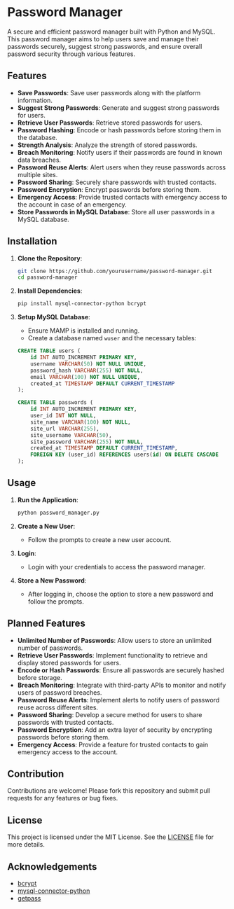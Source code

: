 # Password Manager

A secure and efficient password manager built with Python and MySQL. This password manager aims to help users save and manage their passwords securely, suggest strong passwords, and ensure overall password security through various features.

## Features

- **Save Passwords**: Save user passwords along with the platform information.
- **Suggest Strong Passwords**: Generate and suggest strong passwords for users.
- **Retrieve User Passwords**: Retrieve stored passwords for users.
- **Password Hashing**: Encode or hash passwords before storing them in the database.
- **Strength Analysis**: Analyze the strength of stored passwords.
- **Breach Monitoring**: Notify users if their passwords are found in known data breaches.
- **Password Reuse Alerts**: Alert users when they reuse passwords across multiple sites.
- **Password Sharing**: Securely share passwords with trusted contacts.
- **Password Encryption**: Encrypt passwords before storing them.
- **Emergency Access**: Provide trusted contacts with emergency access to the account in case of an emergency.
- **Store Passwords in MySQL Database**: Store all user passwords in a MySQL database.

## Installation

1. **Clone the Repository**:
    ```sh
    git clone https://github.com/yourusername/password-manager.git
    cd password-manager
    ```

2. **Install Dependencies**:
    ```sh
    pip install mysql-connector-python bcrypt
    ```

3. **Setup MySQL Database**:
    - Ensure MAMP is installed and running.
    - Create a database named `wuser` and the necessary tables:
    ```sql
    CREATE TABLE users (
        id INT AUTO_INCREMENT PRIMARY KEY,
        username VARCHAR(50) NOT NULL UNIQUE,
        password_hash VARCHAR(255) NOT NULL,
        email VARCHAR(100) NOT NULL UNIQUE,
        created_at TIMESTAMP DEFAULT CURRENT_TIMESTAMP
    );

    CREATE TABLE passwords (
        id INT AUTO_INCREMENT PRIMARY KEY,
        user_id INT NOT NULL,
        site_name VARCHAR(100) NOT NULL,
        site_url VARCHAR(255),
        site_username VARCHAR(50),
        site_password VARCHAR(255) NOT NULL,
        created_at TIMESTAMP DEFAULT CURRENT_TIMESTAMP,
        FOREIGN KEY (user_id) REFERENCES users(id) ON DELETE CASCADE
    );
    ```

## Usage

1. **Run the Application**:
    ```sh
    python password_manager.py
    ```

2. **Create a New User**:
    - Follow the prompts to create a new user account.

3. **Login**:
    - Login with your credentials to access the password manager.

4. **Store a New Password**:
    - After logging in, choose the option to store a new password and follow the prompts.

## Planned Features

- **Unlimited Number of Passwords**: Allow users to store an unlimited number of passwords.
- **Retrieve User Passwords**: Implement functionality to retrieve and display stored passwords for users.
- **Encode or Hash Passwords**: Ensure all passwords are securely hashed before storage.
- **Breach Monitoring**: Integrate with third-party APIs to monitor and notify users of password breaches.
- **Password Reuse Alerts**: Implement alerts to notify users of password reuse across different sites.
- **Password Sharing**: Develop a secure method for users to share passwords with trusted contacts.
- **Password Encryption**: Add an extra layer of security by encrypting passwords before storing them.
- **Emergency Access**: Provide a feature for trusted contacts to gain emergency access to the account.

## Contribution

Contributions are welcome! Please fork this repository and submit pull requests for any features or bug fixes.

## License

This project is licensed under the MIT License. See the [LICENSE](LICENSE) file for more details.

## Acknowledgements

- [bcrypt](https://github.com/pyca/bcrypt)
- [mysql-connector-python](https://dev.mysql.com/doc/connector-python/en/)
- [getpass](https://docs.python.org/3/library/getpass.html)

